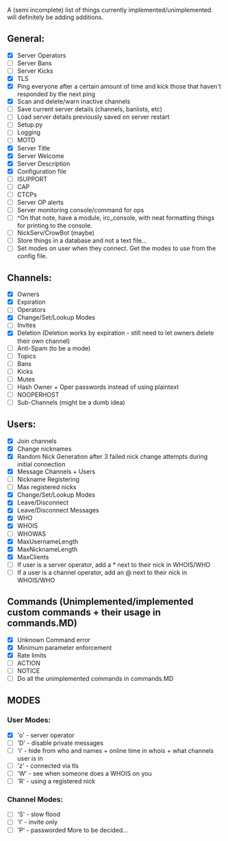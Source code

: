 A (semi incomplete) list of things currently implemented/unimplemented. will definitely be adding additions.
## General:
* [x] Server Operators
* [ ] Server Bans
* [ ] Server Kicks
* [X] TLS
* [x] Ping everyone after a certain amount of time and kick those that haven't responded by the next ping
* [x] Scan and delete/warn inactive channels
* [ ] Save current server details (channels, banlists, etc)
* [ ] Load server details previously saved on server restart
* [ ] Setup.py
* [ ] Logging
* [ ] MOTD
* [x] Server Title
* [x] Server Welcome
* [x] Server Description
* [x] Configuration file
* [ ] ISUPPORT
* [ ] CAP
* [ ] CTCPs
* [ ] Server OP alerts
* [ ] Server monitoring console/command for ops
* [ ] ^On that note, have a module, irc_console, with neat formatting things for printing to the console.
* [ ] NickServ/CrowBot (maybe)
* [ ] Store things in a database and not a text file...
* [ ] Set modes on user when they connect. Get the modes to use from the config file.

## Channels:
* [x] Owners
* [x] Expiration
* [ ] Operators
* [x] Change/Set/Lookup Modes
* [ ] Invites
* [x] Deletion (Deletion works by expiration - still need to let owners delete their own channel)
* [ ] Anti-Spam (to be a mode)
* [ ] Topics
* [ ] Bans
* [ ] Kicks
* [ ] Mutes
* [ ] Hash Owner + Oper passwords instead of using plaintext
* [ ] NOOPERHOST
* [ ] Sub-Channels (might be a dumb idea)

## Users:
* [x] Join channels
* [x] Change nicknames
* [x] Random Nick Generation after 3 failed nick change attempts during initial connection
* [x] Message Channels + Users
* [ ] Nickname Registering
* [ ] Max registered nicks
* [x] Change/Set/Lookup Modes
* [x] Leave/Disconnect
* [x] Leave/Disconnect Messages
* [x] WHO
* [x] WHOIS
* [ ] WHOWAS
* [x] MaxUsernameLength
* [x] MaxNicknameLength
* [x] MaxClients
* [ ] If user is a server operator, add a * next to their nick in WHOIS/WHO
* [ ] If a user is a channel operator, add an @ next to their nick in WHOIS/WHO

## Commands (Unimplemented/implemented custom commands + their usage in commands.MD)
* [x] Unknown Command error
* [x] Minimum parameter enforcement
* [x] Rate limits
* [ ] ACTION
* [ ] NOTICE
* [ ] Do all the unimplemented commands in commands.MD

## MODES
### User Modes:
* [x] 'o' - server operator
* [ ] 'D' - disable private messages
* [ ] 'i' - hide from who and names + online time in whois + what channels user is in
* [ ] 'z' - connected via tls
* [ ] 'W' - see when someone does a WHOIS on you
* [ ] 'R' - using a registered nick
### Channel Modes:
* [ ] 'S' - slow flood
* [ ] 'I' - invite only
* [ ] 'P' - passworded
More to be decided...
